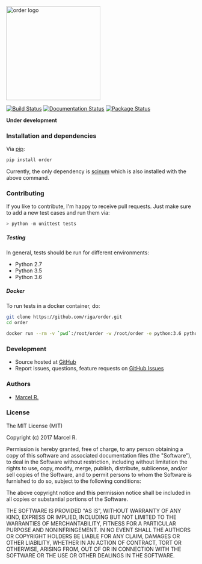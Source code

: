 <img src="https://raw.githubusercontent.com/riga/order/master/logo.png" alt="order logo" width="250"/>

[![Build Status](https://travis-ci.org/riga/order.svg?branch=master)](https://travis-ci.org/riga/order) [![Documentation Status](https://readthedocs.org/projects/order/badge/?version=latest)](http://order.readthedocs.org/en/latest/?badge=latest) [![Package Status](https://badge.fury.io/py/order.svg)](https://badge.fury.io/py/order)


**Under development**


### Installation and dependencies

Via [pip](https://pypi.python.org/pypi/order):

```bash
pip install order
```

Currently, the only dependency is [scinum](https://github.com/riga/scinum) which is also installed with the above command.


### Contributing

If you like to contribute, I'm happy to receive pull requests. Just make sure to add a new test cases and run them via:

```bash
> python -m unittest tests
```


##### Testing

In general, tests should be run for different environments:

- Python 2.7
- Python 3.5
- Python 3.6


##### Docker

To run tests in a docker container, do:

```bash
git clone https://github.com/riga/order.git
cd order

docker run --rm -v `pwd`:/root/order -w /root/order -e python:3.6 python -m unittest tests
```


### Development

- Source hosted at [GitHub](https://github.com/riga/order)
- Report issues, questions, feature requests on [GitHub Issues](https://github.com/riga/order/issues)


### Authors

- [Marcel R.](https://github.com/riga)


### License

The MIT License (MIT)

Copyright (c) 2017 Marcel R.

Permission is hereby granted, free of charge, to any person obtaining a copy
of this software and associated documentation files (the "Software"), to deal
in the Software without restriction, including without limitation the rights
to use, copy, modify, merge, publish, distribute, sublicense, and/or sell
copies of the Software, and to permit persons to whom the Software is
furnished to do so, subject to the following conditions:

The above copyright notice and this permission notice shall be included in all
copies or substantial portions of the Software.

THE SOFTWARE IS PROVIDED "AS IS", WITHOUT WARRANTY OF ANY KIND, EXPRESS OR
IMPLIED, INCLUDING BUT NOT LIMITED TO THE WARRANTIES OF MERCHANTABILITY,
FITNESS FOR A PARTICULAR PURPOSE AND NONINFRINGEMENT. IN NO EVENT SHALL THE
AUTHORS OR COPYRIGHT HOLDERS BE LIABLE FOR ANY CLAIM, DAMAGES OR OTHER
LIABILITY, WHETHER IN AN ACTION OF CONTRACT, TORT OR OTHERWISE, ARISING FROM,
OUT OF OR IN CONNECTION WITH THE SOFTWARE OR THE USE OR OTHER DEALINGS IN THE
SOFTWARE.
